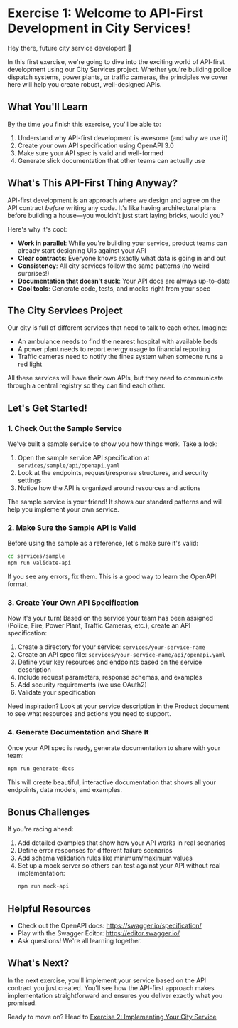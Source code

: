 # Exercise 1: Welcome to API-First Development in City Services!

Hey there, future city service developer! 👋 

In this first exercise, we're going to dive into the exciting world of API-first development using our City Services project. Whether you're building police dispatch systems, power plants, or traffic cameras, the principles we cover here will help you create robust, well-designed APIs.

## What You'll Learn

By the time you finish this exercise, you'll be able to:

1. Understand why API-first development is awesome (and why we use it)
2. Create your own API specification using OpenAPI 3.0
3. Make sure your API spec is valid and well-formed
4. Generate slick documentation that other teams can actually use

## What's This API-First Thing Anyway?

API-first development is an approach where we design and agree on the API contract *before* writing any code. It's like having architectural plans before building a house—you wouldn't just start laying bricks, would you?

Here's why it's cool:

- **Work in parallel**: While you're building your service, product teams can already start designing UIs against your API
- **Clear contracts**: Everyone knows exactly what data is going in and out
- **Consistency**: All city services follow the same patterns (no weird surprises!)
- **Documentation that doesn't suck**: Your API docs are always up-to-date
- **Cool tools**: Generate code, tests, and mocks right from your spec

## The City Services Project

Our city is full of different services that need to talk to each other. Imagine:

- An ambulance needs to find the nearest hospital with available beds
- A power plant needs to report energy usage to financial reporting
- Traffic cameras need to notify the fines system when someone runs a red light

All these services will have their own APIs, but they need to communicate through a central registry so they can find each other.

## Let's Get Started!

### 1. Check Out the Sample Service

We've built a sample service to show you how things work. Take a look:

1. Open the sample service API specification at `services/sample/api/openapi.yaml`
2. Look at the endpoints, request/response structures, and security settings
3. Notice how the API is organized around resources and actions

The sample service is your friend! It shows our standard patterns and will help you implement your own service.

### 2. Make Sure the Sample API Is Valid

Before using the sample as a reference, let's make sure it's valid:

```bash
cd services/sample
npm run validate-api
```

If you see any errors, fix them. This is a good way to learn the OpenAPI format.

### 3. Create Your Own API Specification

Now it's your turn! Based on the service your team has been assigned (Police, Fire, Power Plant, Traffic Cameras, etc.), create an API specification:

1. Create a directory for your service: `services/your-service-name`
2. Create an API spec file: `services/your-service-name/api/openapi.yaml`
3. Define your key resources and endpoints based on the service description
4. Include request parameters, response schemas, and examples
5. Add security requirements (we use OAuth2)
6. Validate your specification

Need inspiration? Look at your service description in the Product document to see what resources and actions you need to support.

### 4. Generate Documentation and Share It

Once your API spec is ready, generate documentation to share with your team:

```bash
npm run generate-docs
```

This will create beautiful, interactive documentation that shows all your endpoints, data models, and examples.

## Bonus Challenges

If you're racing ahead:

1. Add detailed examples that show how your API works in real scenarios
2. Define error responses for different failure scenarios
3. Add schema validation rules like minimum/maximum values 
4. Set up a mock server so others can test against your API without real implementation:
   ```bash
   npm run mock-api
   ```

## Helpful Resources

- Check out the OpenAPI docs: https://swagger.io/specification/
- Play with the Swagger Editor: https://editor.swagger.io/
- Ask questions! We're all learning together.

## What's Next?

In the next exercise, you'll implement your service based on the API contract you just created. You'll see how the API-first approach makes implementation straightforward and ensures you deliver exactly what you promised.

Ready to move on? Head to [Exercise 2: Implementing Your City Service](./02-1-introduction.md)
